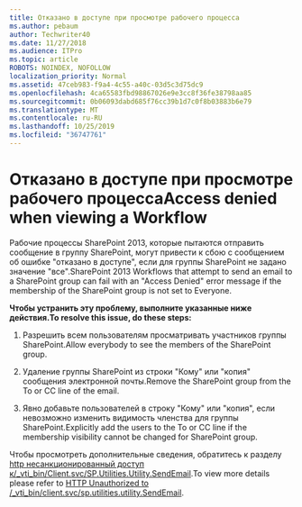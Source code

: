```yaml
---
title: Отказано в доступе при просмотре рабочего процесса
ms.author: pebaum
author: Techwriter40
ms.date: 11/27/2018
ms.audience: ITPro
ms.topic: article
ROBOTS: NOINDEX, NOFOLLOW
localization_priority: Normal
ms.assetid: 47ceb983-f9a4-4c55-a40c-03d5c3d75dc9
ms.openlocfilehash: 4ca65583fbd98867026e9e3cc8f36fe38798aa85
ms.sourcegitcommit: 0b06093dabd685f76cc39b1d7c0f8b03883b6e79
ms.translationtype: MT
ms.contentlocale: ru-RU
ms.lasthandoff: 10/25/2019
ms.locfileid: "36747761"
---
```

# <a name="access-denied-when-viewing-a-workflow"></a><span data-ttu-id="a8ba6-102">Отказано в доступе при просмотре рабочего процесса</span><span class="sxs-lookup"><span data-stu-id="a8ba6-102">Access denied when viewing a Workflow</span></span>

<span data-ttu-id="a8ba6-103">Рабочие процессы SharePoint 2013, которые пытаются отправить сообщение в группу SharePoint, могут привести к сбою с сообщением об ошибке "отказано в доступе", если для группы SharePoint не задано значение "все".</span><span class="sxs-lookup"><span data-stu-id="a8ba6-103">SharePoint 2013 Workflows that attempt to send an email to a SharePoint group can fail with an "Access Denied" error message if the membership of the SharePoint group is not set to Everyone.</span></span>
  
 <span data-ttu-id="a8ba6-104">**Чтобы устранить эту проблему, выполните указанные ниже действия.**</span><span class="sxs-lookup"><span data-stu-id="a8ba6-104">**To resolve this issue, do these steps:**</span></span>
  
 1. <span data-ttu-id="a8ba6-105">Разрешить всем пользователям просматривать участников группы SharePoint.</span><span class="sxs-lookup"><span data-stu-id="a8ba6-105">Allow everybody to see the members of the SharePoint group.</span></span>
  
 2. <span data-ttu-id="a8ba6-106">Удаление группы SharePoint из строки "Кому" или "копия" сообщения электронной почты.</span><span class="sxs-lookup"><span data-stu-id="a8ba6-106">Remove the SharePoint group from the To or CC line of the email.</span></span>
  
 3. <span data-ttu-id="a8ba6-107">Явно добавьте пользователей в строку "Кому" или "копия", если невозможно изменить видимость членства для группы SharePoint.</span><span class="sxs-lookup"><span data-stu-id="a8ba6-107">Explicitly add the users to the To or CC line if the membership visibility cannot be changed for SharePoint group.</span></span>
  
<span data-ttu-id="a8ba6-108">Чтобы просмотреть дополнительные сведения, обратитесь к разделу [http несанкционированный доступ к/_vti_bin/Client.svc/SP.Utilities.Utility.SendEmail](https://go.microsoft.com/fwlink/?linkid=2044694&amp;clcid=0x409).</span><span class="sxs-lookup"><span data-stu-id="a8ba6-108">To view more details please refer to [HTTP Unauthorized to /_vti_bin/client.svc/sp.utilities.utility.SendEmail](https://go.microsoft.com/fwlink/?linkid=2044694&amp;clcid=0x409).</span></span>
  